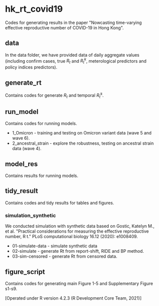 # hk_rt_covid19
Codes for generating results in the paper "Nowcasting time-varying effective reproductive number of COVID-19 in Hong Kong".

## data
In the data folder,  we have provided data of daily aggregate values (including confirm cases, true $R_t$ and $R_{t}^{k}$, meterological predictors and policy indices predictors).

## generate_rt
Contains codes for generate $R_t$ and temporal $R_{t}^{k}$.

## run_model
Contains codes for running models.
* 1_Omicron - training and testing on Omicron variant data (wave 5 and wave 6).
* 2_ancestral_strain - explore the robustness, testing on ancestral strain data (wave 4).

## model_res
Contains results for running models.

## tidy_result
Contains codes and tidy results for tables and figures.

### simulation_synthetic
We conducted simulation with synthetic data based on Gostic, Katelyn M., et al. "Practical considerations for measuring the effective reproductive number, R t." PLoS computational biology 16.12 (2020): e1008409. 

* 01-simulate-data - simulate synthetic data
* 02-simulate - generate Rt from report-shift, RIDE and BP method.
* 03-sim-censored - generate Rt from censored data.

## figure_script
Contains codes for generating main Figure 1-5 and Supplementary Figure s1-s9.

[Operated under R version 4.2.3 (R Development Core Team, 2021)]
